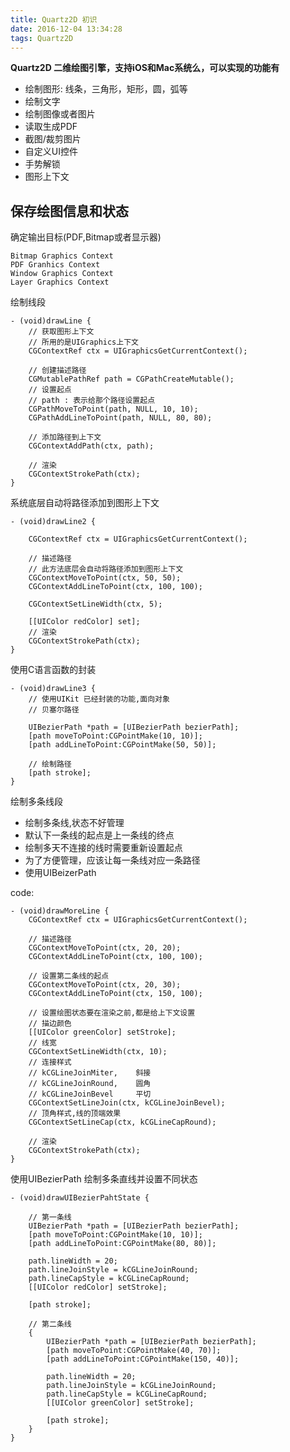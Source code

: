 ```yaml
---
title: Quartz2D 初识
date: 2016-12-04 13:34:28
tags: Quartz2D
---
```



**Quartz2D 二维绘图引擎，支持iOS和Mac系统么，可以实现的功能有**

- 绘制图形: 线条，三角形，矩形，圆，弧等
- 绘制文字
- 绘制图像或者图片
- 读取生成PDF
- 截图/裁剪图片
- 自定义UI控件
- 手势解锁
- 图形上下文

## 保存绘图信息和状态
确定输出目标(PDF,Bitmap或者显示器)

	Bitmap Graphics Context
	PDF Granhics Context
	Window Graphics Context
	Layer Graphics Context


绘制线段
	
	- (void)drawLine {
	    // 获取图形上下文
	    // 所用的是UIGraphics上下文
	    CGContextRef ctx = UIGraphicsGetCurrentContext();
	
	    // 创建描述路径
	    CGMutablePathRef path = CGPathCreateMutable();
	    // 设置起点
	    // path : 表示给那个路径设置起点
	    CGPathMoveToPoint(path, NULL, 10, 10);
	    CGPathAddLineToPoint(path, NULL, 80, 80);
	
	    // 添加路径到上下文
	    CGContextAddPath(ctx, path);
	
	    // 渲染
	    CGContextStrokePath(ctx);
	}



系统底层自动将路径添加到图形上下文

	- (void)drawLine2 {
	
	    CGContextRef ctx = UIGraphicsGetCurrentContext();
	
	    // 描述路径
	    // 此方法底层会自动将路径添加到图形上下文
	    CGContextMoveToPoint(ctx, 50, 50);
	    CGContextAddLineToPoint(ctx, 100, 100);
	
	    CGContextSetLineWidth(ctx, 5);
	
	    [[UIColor redColor] set];
	    // 渲染
	    CGContextStrokePath(ctx);
	}


使用C语言函数的封装

	- (void)drawLine3 {
	    // 使用UIKit 已经封装的功能,面向对象
	    // 贝塞尔路径
	
	    UIBezierPath *path = [UIBezierPath bezierPath];
	    [path moveToPoint:CGPointMake(10, 10)];
	    [path addLineToPoint:CGPointMake(50, 50)];
	
	    // 绘制路径
	    [path stroke];
	}


绘制多条线段

- 绘制多条线,状态不好管理
- 默认下一条线的起点是上一条线的终点
- 绘制多天不连接的线时需要重新设置起点
- 为了方便管理，应该让每一条线对应一条路径
- 使用UIBeizerPath

code:

	- (void)drawMoreLine {
	    CGContextRef ctx = UIGraphicsGetCurrentContext();
	
	    // 描述路径
	    CGContextMoveToPoint(ctx, 20, 20);
	    CGContextAddLineToPoint(ctx, 100, 100);
	
	    // 设置第二条线的起点
	    CGContextMoveToPoint(ctx, 20, 30);
	    CGContextAddLineToPoint(ctx, 150, 100);
	
	    // 设置绘图状态要在渲染之前,都是给上下文设置
	    // 描边颜色
	    [[UIColor greenColor] setStroke];
	    // 线宽
	    CGContextSetLineWidth(ctx, 10);
	    // 连接样式
	    // kCGLineJoinMiter,    斜接
	    // kCGLineJoinRound,    圆角
	    // kCGLineJoinBevel     平切
	    CGContextSetLineJoin(ctx, kCGLineJoinBevel);
	    // 顶角样式,线的顶端效果
	    CGContextSetLineCap(ctx, kCGLineCapRound);
	
	    // 渲染
	    CGContextStrokePath(ctx);
	}


使用UIBezierPath 绘制多条直线并设置不同状态
	
	- (void)drawUIBezierPahtState {
	
	    // 第一条线
	    UIBezierPath *path = [UIBezierPath bezierPath];
	    [path moveToPoint:CGPointMake(10, 10)];
	    [path addLineToPoint:CGPointMake(80, 80)];
	
	    path.lineWidth = 20;
	    path.lineJoinStyle = kCGLineJoinRound;
	    path.lineCapStyle = kCGLineCapRound;
	    [[UIColor redColor] setStroke];
	
	    [path stroke];
	
		// 第二条线
		{
		    UIBezierPath *path = [UIBezierPath bezierPath];
		    [path moveToPoint:CGPointMake(40, 70)];
		    [path addLineToPoint:CGPointMake(150, 40)];
		
		    path.lineWidth = 20;
		    path.lineJoinStyle = kCGLineJoinRound;
		    path.lineCapStyle = kCGLineCapRound;
		    [[UIColor greenColor] setStroke];
		
		    [path stroke];
		}
	}